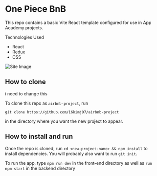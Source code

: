# One Piece BnB

This repo contains a basic Vite React template configured for use in App Academy
projects.

Technologies Used
- React
- Redux
- CSS

![Site Image](https://i.postimg.cc/7ht5pRrr/Screenshot-2024-03-24-165340.png)


## How to clone
i need to change this

To clone this repo as `airbnb-project`, run

```shell
git clone https://github.com/16kimj97/airbnb-project
```

in the directory where you want the new project to appear.

## How to install and run

Once the repo is cloned, run `cd <new-project-name> && npm install` to install
dependencies. You will probably also want to run `git init`.

To run the app, type `npm run dev` in the front-end directory
as well as `run npm start` in the backend directory
